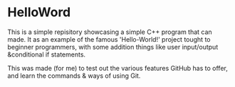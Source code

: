 # HelloWord
This is a simple repisitory showcasing a simple C++ program that can made. It as an example of the famous 'Hello-World!' project tought to beginner programmers, with some addition things like user input/output &conditional if statements.

This was made (for me) to test out the various features GitHub has to offer, and learn the commands & ways of using Git.